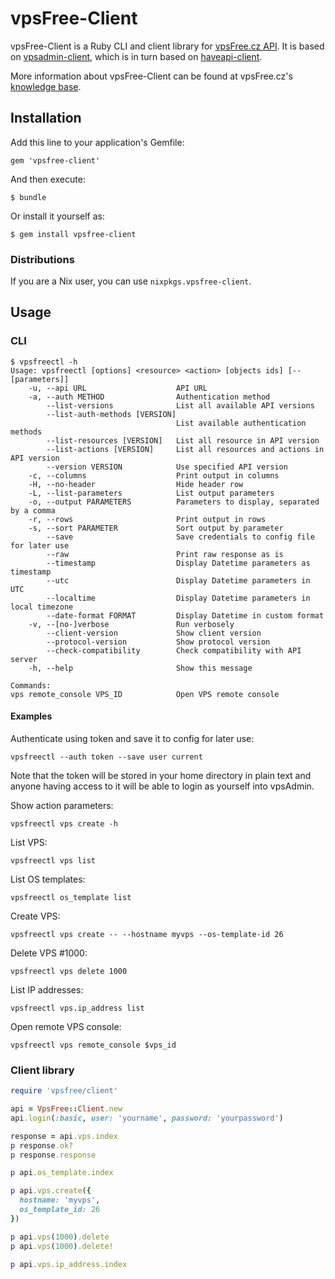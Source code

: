 vpsFree-Client
==============
vpsFree-Client is a Ruby CLI and client library for
[vpsFree.cz API](https://api.vpsfree.cz). It is based on
[vpsadmin-client](https://github.com/vpsfreecz/vpsadmin/tree/master/client),
which is in turn based on
[haveapi-client](https://github.com/vpsfreecz/haveapi/tree/master/clients/ruby).

More information about vpsFree-Client can be found at vpsFree.cz's
[knowledge base](https://kb.vpsfree.org/manuals/vps/api).

## Installation

Add this line to your application's Gemfile:

    gem 'vpsfree-client'

And then execute:

    $ bundle

Or install it yourself as:

    $ gem install vpsfree-client

### Distributions

If you are a Nix user, you can use `nixpkgs.vpsfree-client`.

## Usage
### CLI
    $ vpsfreectl -h
    Usage: vpsfreectl [options] <resource> <action> [objects ids] [-- [parameters]]
        -u, --api URL                    API URL
        -a, --auth METHOD                Authentication method
            --list-versions              List all available API versions                      
            --list-auth-methods [VERSION]
                                         List available authentication methods
            --list-resources [VERSION]   List all resource in API version
            --list-actions [VERSION]     List all resources and actions in API version
            --version VERSION            Use specified API version
        -c, --columns                    Print output in columns
        -H, --no-header                  Hide header row
        -L, --list-parameters            List output parameters
        -o, --output PARAMETERS          Parameters to display, separated by a comma
        -r, --rows                       Print output in rows
        -s, --sort PARAMETER             Sort output by parameter
            --save                       Save credentials to config file for later use
            --raw                        Print raw response as is
            --timestamp                  Display Datetime parameters as timestamp
            --utc                        Display Datetime parameters in UTC
            --localtime                  Display Datetime parameters in local timezone
            --date-format FORMAT         Display Datetime in custom format
        -v, --[no-]verbose               Run verbosely
            --client-version             Show client version
            --protocol-version           Show protocol version
            --check-compatibility        Check compatibility with API server
        -h, --help                       Show this message

    Commands:
    vps remote_console VPS_ID            Open VPS remote console

#### Examples
Authenticate using token and save it to config for later use:

    vpsfreectl --auth token --save user current

Note that the token will be stored in your home directory in plain text and
anyone having access to it will be able to login as yourself into vpsAdmin.

Show action parameters:

    vpsfreectl vps create -h

List VPS:

    vpsfreectl vps list
    
List OS templates:

    vpsfreectl os_template list

Create VPS:

    vpsfreectl vps create -- --hostname myvps --os-template-id 26

Delete VPS #1000:

    vpsfreectl vps delete 1000
    
List IP addresses:

    vpsfreectl vps.ip_address list

Open remote VPS console:

    vpsfreectl vps remote_console $vps_id
 
### Client library
```ruby
require 'vpsfree/client'

api = VpsFree::Client.new
api.login(:basic, user: 'yourname', password: 'yourpassword')

response = api.vps.index
p response.ok?
p response.response

p api.os_template.index

p api.vps.create({
  hostname: 'myvps',
  os_template_id: 26
})

p api.vps(1000).delete
p api.vps(1000).delete!

p api.vps.ip_address.index
```
